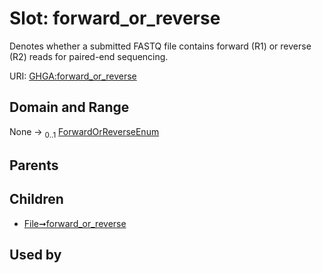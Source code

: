 
# Slot: forward_or_reverse


Denotes whether a submitted FASTQ file contains forward (R1) or reverse (R2) reads for paired-end sequencing.

URI: [GHGA:forward_or_reverse](https://w3id.org/GHGA/forward_or_reverse)


## Domain and Range

None &#8594;  <sub>0..1</sub> [ForwardOrReverseEnum](ForwardOrReverseEnum.md)

## Parents


## Children

 *  [File➞forward_or_reverse](File_forward_or_reverse.md)

## Used by

